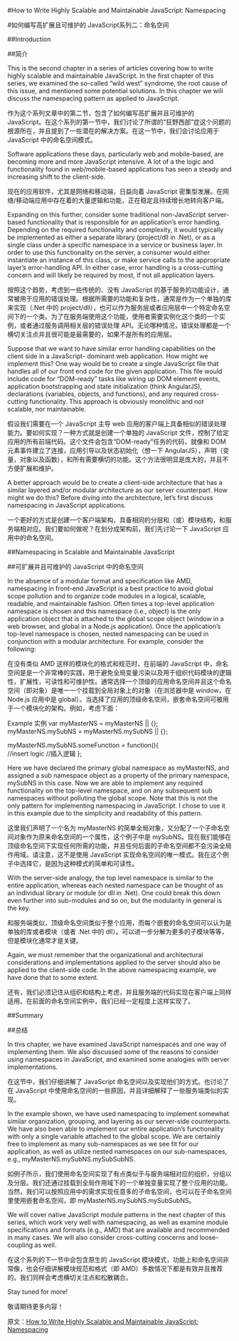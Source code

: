 #How to Write Highly Scalable and Maintainable JavaScript: Namespacing

#如何编写高扩展且可维护的 JavaScript系列二：命名空间

##Introduction

##简介

This is the second chapter in a series of articles covering how to write highly scalable and maintainable JavaScript. In the first chapter of this series, we examined the so-called “wild west” syndrome, the root cause of this issue, and mentioned some potential solutions. In this chapter we will discuss the namespacing pattern as applied to JavaScript.

作为这个系列文章中的第二节，包含了如何编写高扩展并且可维护的 JavaScript。在这个系列的第一节中，我们讨论了所谓的“狂野西部”症这个问题的根源所在，并且提到了一些潜在的解决方案。在这一节中，我们会讨论应用于 JavaScript 中的命名空间模式。

Software applications these days, particularly web and mobile-based, are becoming more and more JavaScript intensive. A lot of a the logic and functionality found in web/mobile-based applications has seen a steady and increasing shift to the client-side.

现在的应用软件，尤其是网络和移动端，日益向着 JavaScript 密集型发展。在网络/移动端应用中存在着的大量逻辑和功能，正在稳定且持续增长地转向客户端。

Expanding on this further, consider some traditional non-JavaScript server-based functionality that is responsible for an application’s error handling. Depending on the required functionality and complexity, it would typically be implemented as either a separate library (project/dll in .Net), or as a single class under a specific namespace in a service or business layer. In order to use this functionality on the server, a consumer would either instantiate an instance of this class, or make service calls to the appropriate layer’s error-handling API. In either case, error handling is a cross-cutting concern and will likely be required by most, if not all application layers.

按照这个趋势，考虑到一些传统的、没有 JavaScript 的基于服务的功能设计，通常被用于应用的错误处理。根据所需要的功能和复杂性，通常是作为一个单独的库来实现（.Net 中的 project/dll），也可以作为服务层或者应用层中一个特定命名空间下的一个类。为了在服务端使用这个功能，使用者需要实例化这个类的一个实例，或者通过服务调用相关层的错误处理 API。无论哪种情况，错误处理都是一个横切关注点并且很可能是最需要的，如果不是所有的应用层。

Suppose that we want to have similar error handling capabilities on the client side in a JavaScript- dominant web application. How might we implement this? One way would be to create a single JavaScript file that handles all of our front end code for the given application. This file would include code for “DOM-ready” tasks like wiring up DOM element events, application bootstrapping and state initialization (think AngularJS), declarations (variables, objects, and functions), and any required cross-cutting functionality. This approach is obviously monolithic and not scalable, nor maintainable.

假设我们需要在一个 JavaScript 主导 web 应用的客户端上具备相似的错误处理能力。要如何实现？一种方式就是创建一个单独的 JavaScript 文件，控制了给定应用的所有前端代码。这个文件会包含“DOM-ready”任务的代码，就像和 DOM 元素事件建立了连接，应用引导以及状态初始化（想一下 AngularJS），声明（变量，对象以及函数），和所有需要横切的功能。这个方法很明显是庞大的，并且不方便扩展和维护。

A better approach would be to create a client-side architecture that has a similar layered and/or modular architecture as our server counterpart. How might we do this? Before diving into the architecture, let’s first discuss namespacing in JavaScript applications.

一个更好的方式是创建一个客户端架构，具备相同的分层和（或）模块结构，和服务端相对应。我们要如何做呢？在划分成架构前，我们先讨论一下 JavaScript 应用中的命名空间。

##Namespacing in Scalable and Maintainable JavaScript

##可扩展并且可维护的 JavaScript 中的命名空间

In the absence of a modular format and specification like AMD, namespacing in front-end JavaScript is a best practice to avoid global scope pollution and to organize code modules in a logical, scalable, readable, and maintainable fashion. Often times a top-level application namespace is chosen and this namespace (i.e., object) is the only application object that is attached to the global scope object (window in a web browser, and global in a Node.js application). Once the application’s top-level namespace is chosen, nested namespacing can be used in conjunction with a modular architecture. For example, consider the following:

在没有类似 AMD 这样的模块化的格式和规范时，在前端的 JavaScript 中，命名空间是是一个非常棒的实践，用于避免全局变量污染以及用于组织代码模块的逻辑性，扩展性，可读性和可维护性。通常选择一个顶级的应用命名空间并且这个命名空间（即对象）是唯一一个挂载到全局对象上的对象（在浏览器中是 window，在 Node.js 应用中是 global）。当选择了应用的顶级命名空间，嵌套命名空间可被用于一个模块化的架构。例如，考虑下面：

Example
实例
var myMasterNS = myMasterNS || {};     
myMasterNS.mySubNS = myMasterNS.mySubNS || {};
 
myMasterNS.mySubNS.someFunction = function(){     
    //insert logic 
    //插入逻辑
}; 

Here we have declared the primary global namespace as myMasterNS, and assigned a sub namespace object as a property of the primary namespace, mySubNS in this case. Now we are able to implement any required functionality on the top-level namespace, and on any subsequent sub namespaces without polluting the global scope. Note that this is not the only pattern for implementing namespacing in JavaScript. I chose to use it in this example due to the simplicity and readability of this pattern.

这里我们声明了一个名为 myMasterNS 的简单全局对象，又分配了一个子命名空间对象作为原来命名空间的一个属性，这个例子中是 mySubNS。现在我们能够在顶级命名空间下实现任何所需的功能，并且任何后面的子命名空间都不会污染全局作用域。请注意，这不是使用 JavaScript 实现命名空间的唯一模式。我在这个例子中选择它，是因为这种模式的简单和可读性。

With the server-side analogy, the top level namespace is similar to the entire application, whereas each nested namespace can be thought of as an individual library or module (or dll in .Net). One could break this down even further into sub-modules and so on, but the modularity in general is the key.

和服务端类似，顶级命名空间类似于整个应用，而每个嵌套的命名空间可以认为是单独的库或者模块（或者 .Net 中的 dll）。可以进一步分解为更多的子模块等等，但是模块化通常才是关键。

Again, we must remember that the organizational and architectural considerations and implementations applied to the server should also be applied to the client-side code. In the above namespacing example, we have done that to some extent.

还有，我们必须记住从组织和结构上考虑，并且服务端的代码实现在客户端上同样适用。在前面的命名空间实例中，我们已经一定程度上这样实现了。


##Summary

##总结

In this chapter, we have examined JavaScript namespaces and one way of implementing them. We also discussed some of the reasons to consider using namespaces in JavaScript, and examined some analogies with server implementations.

在这节中，我们仔细讲解了 JavaScript 命名空间以及实现他们的方式。也讨论了在 JavaScript 中使用命名空间的一些原因，并且详细解释了一些服务端类似的实现。

In the example shown, we have used namespacing to implement somewhat similar organization, grouping, and layering as our server-side counterparts. We have also been able to implement our entire application’s functionality with only a single variable attached to the global scope. We are certainly free to implement as many sub-namespaces as we see fit for our application, as well as utilize nested namespaces on our sub-namespaces, e.g., myMasterNS.mySubNS.mySubSubNS.

如例子所示，我们使用命名空间实现了有点类似于与服务端相对应的组织，分组以及分层。我们还通过挂载到全局作用域下的一个单独变量实现了整个应用的功能。当然，我们可以按照应用中的需求实现任意多的子命名空间，也可以在子命名空间里使用嵌套命名空间，即 myMasterNS.mySubNS.mySubSubNS。

We will cover native JavaScript module patterns in the next chapter of this series, which work very well with namespacing, as well as examine module specifications and formats (e.g., AMD) that are available and recommended in many cases. We will also consider cross-cutting concerns and loose-coupling as well.

在这个系列的下一节中会包含原生的 JavaScript 模块模式，功能上和命名空间非常像，也会仔细讲解模块规范和格式（即 AMD）多数情况下都是有效并且推荐的。我们同样会考虑横切关注点和松散耦合。

Stay tuned for more!

敬请期待更多内容！

原文：[How to Write Highly Scalable and Maintainable JavaScript: Namespacing](http://www.innoarchitech.com/scalable-maintainable-javascript-namespacing/)